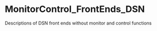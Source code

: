 MonitorControl_FrontEnds_DSN
============================

Descriptions of DSN front ends without monitor and control functions
